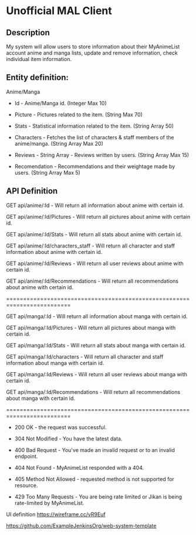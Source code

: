 
# Unofficial MAL Client

## Description

My system will allow users to store information about their MyAnimeList account anime and manga lists, update and remove information, check individual item information.

## Entity definition:

Anime/Manga

- Id - Anime/Manga id. (Integer Max 10)

- Picture - Pictures related to the item. (String Max 70)

- Stats - Statistical information related to the item. (String Array 50)

- Characters - Fetches the list of characters & staff members of the anime/manga. (String Array Max 20)

- Reviews - String Array - Reviews written by users. (String Array Max 15)

- Recomendation - Recommendations and their weightage made by users. (String Array Max 5)

## API Definition

GET api/anime/:Id - Will return all information about anime with certain id.

GET api/anime/:Id/Pictures - Will return all pictures about anime with certain id.

GET api/anime/:Id/Stats - Will return all stats about anime with certain id.

GET api/anime/:Id/characters_staff - Will return all character and staff information about anime with certain id.

GET api/anime/:Id/Reviews - Will return all user reviews about anime with certain id.

GET api/anime/:Id/Recommendations - Will return all recommendations about anime with certain id.

=========================================================================

GET api/manga/:Id - Will return all information about manga with certain id.

GET api/manga/:Id/Pictures - Will return all pictures about manga with certain id.

GET api/manga/:Id/Stats - Will return all stats about manga with certain id.

GET api/manga/:Id/characters - Will return all character and staff information about manga with certain id.

GET api/manga/:Id/Reviews - Will return all user reviews about manga with certain id.

GET api/manga/:Id/Recommendations - Will return all recommendations about manga with certain id.

=========================================================================

- 200 OK - the request was successful.

- 304 Not Modified - You have the latest data.

- 400 Bad Request - You've made an invalid request or to an invalid endpoint.

- 404 Not Found - MyAnimeList responded with a 404.

- 405 Method Not Allowed - requested method is not supported for resource.

- 429 Too Many Requests - You are being rate limited or Jikan is being rate-limited by MyAnimeList.


UI definition
https://wireframe.cc/vR9Euf


https://github.com/ExampleJenkinsOrg/web-system-template
